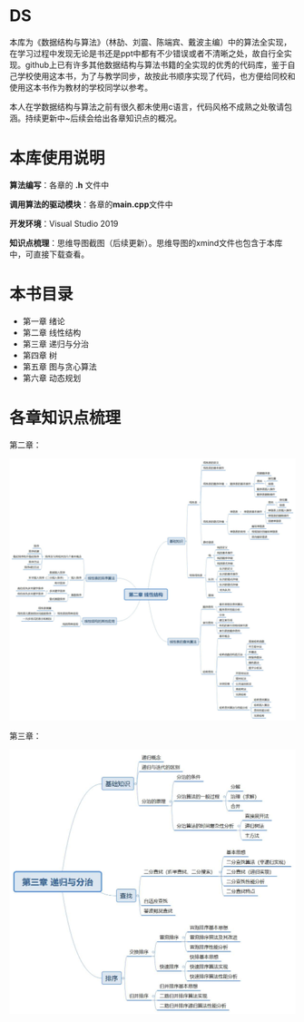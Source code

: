 # DS
本库为《数据结构与算法》（林劼、刘震、陈端宾、戴波主编）中的算法全实现，在学习过程中发现无论是书还是ppt中都有不少错误或者不清晰之处，故自行全实现。github上已有许多其他数据结构与算法书籍的全实现的优秀的代码库，鉴于自己学校使用这本书，为了与教学同步，故按此书顺序实现了代码，也方便给同校和使用这本书作为教材的学校同学以参考。

本人在学数据结构与算法之前有很久都未使用c语言，代码风格不成熟之处敬请包涵。持续更新中~后续会给出各章知识点的概况。



# 本库使用说明

**算法编写**：各章的 **.h** 文件中

**调用算法的驱动模块**：各章的**main.cpp**文件中

**开发环境**：Visual Studio 2019

**知识点梳理**：思维导图截图（后续更新）。思维导图的xmind文件也包含于本库中，可直接下载查看。



# 本书目录
- 第一章 绪论
- 第二章 线性结构
- 第三章 递归与分治
- 第四章 树
- 第五章 图与贪心算法
- 第六章 动态规划



# 各章知识点梳理

第二章：

![第二章](https://github.com/furongw/DS/raw/master/image/线性结构.jpg)

第三章：

![第三章](https://github.com/furongw/DS/raw/master/image/递归与分治.jpg)